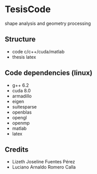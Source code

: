 # TesisCode
shape analysis and geometry processing

## Structure
- code c/c++/cuda/matlab
- thesis latex 

## Code dependencies (linux)
- g++ 6.2
- cuda 8.0
- armadillo
- eigen
- suitesparse
- openblas
- opengl
- openmp
- matlab
- latex

## Credits
- Lizeth Joseline Fuentes Pérez
- Luciano Arnaldo Romero Calla

